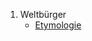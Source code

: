1. Weltbürger
    * [Etymologie](http://woerterbuchnetz.de/cgi-bin/WBNetz/wbgui_py?sigle=DWB&mode=Vernetzung&lemid=GW16890#XGW16890)
